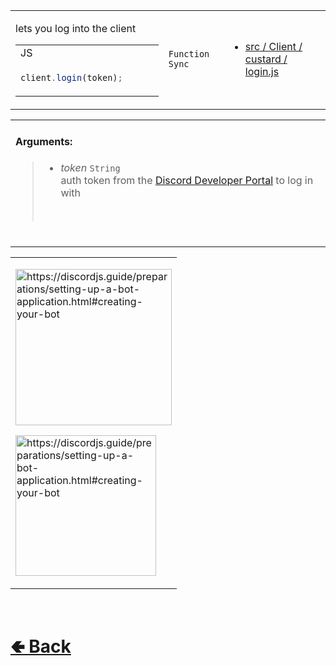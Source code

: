 <table>
<tr><td>

lets you log into the client<br>

<table>
<tr><td> JS </td></tr>

<tr><td>

```js
client.login(token);      
```

</td></tr>

</table>

</td><td> 

`Function` `Sync`

</td><td>

- [src / Client / custard / login.js](https://github.com/shysolocup/noscord.js/blob/main/src/Client/custard/login.js)

</td></tr>

</table>

<table>
<tr>

<td>

#### Arguments:
> - *token* `String`<br>
> auth token from the [Discord Developer Portal](https://discord.com/developers/docs/game-sdk/applications) to log in with
> <br>

<br>

</td>

</table>

<table>
<tr><td>

<a href="https://discordjs.guide/preparations/setting-up-a-bot-application.html#creating-your-bot"><img height=250 src="https://discordjs.guide/assets/create-app.ed82aede.png" alt="https://discordjs.guide/preparations/setting-up-a-bot-application.html#creating-your-bot">


<a href="https://discordjs.guide/preparations/setting-up-a-bot-application.html#creating-your-bot"><img height=225 src="https://discordjs.guide/assets/created-bot.de724f7c.png" alt="https://discordjs.guide/preparations/setting-up-a-bot-application.html#creating-your-bot">


</tr></td>
</table>

<br> <h1> [🢀 Back](https://github.com/shysolocup/noscord.js/wiki/Client-Elements) </h1>